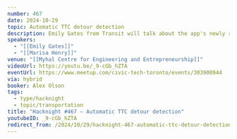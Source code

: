 ```yaml
---
number: 467
date: 2024-10-29
topic: Automatic TTC detour detection
description: Emily Gates from Transit will talk about the app's newly released functionality to detect and share info about TTC detours as they happen.
speakers:
  - "[[Emily Gates]]"
  - "[[Marisa Henry]]"
venue: "[[Myhal Centre for Engineering and Entrepreneurship]]"
videoUrl: https://youtu.be/_9-cGb_hZTA
eventUrl: https://www.meetup.com/civic-tech-toronto/events/303900944
via: hybrid
booker: Alex Olson
tags:
  - type/hacknight
  - topic/transportation
title: "Hacknight #467 – Automatic TTC detour detection"
youtubeID: _9-cGb_hZTA
redirect_from: /2024/10/29/hacknight-467-automatic-ttc-detour-detection-with-emily-gates-marisa-henry/
---
```

